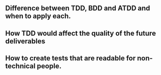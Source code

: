 ## Difference between TDD, BDD and ATDD and when to apply each.
## How TDD would affect the quality of the future deliverables
## How to create tests that are readable for non-technical people.